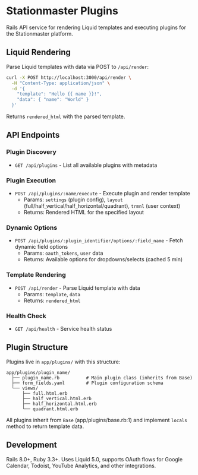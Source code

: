 # Stationmaster Plugins

Rails API service for rendering Liquid templates and executing plugins for the Stationmaster platform.

## Liquid Rendering

Parse Liquid templates with data via POST to `/api/render`:

```bash
curl -X POST http://localhost:3000/api/render \
  -H "Content-Type: application/json" \
  -d '{
    "template": "Hello {{ name }}!",
    "data": { "name": "World" }
  }'
```

Returns `rendered_html` with the parsed template.

## API Endpoints

### Plugin Discovery
- `GET /api/plugins` - List all available plugins with metadata

### Plugin Execution
- `POST /api/plugins/:name/execute` - Execute plugin and render template
  - Params: `settings` (plugin config), `layout` (full/half_vertical/half_horizontal/quadrant), `trmnl` (user context)
  - Returns: Rendered HTML for the specified layout

### Dynamic Options
- `POST /api/plugins/:plugin_identifier/options/:field_name` - Fetch dynamic field options
  - Params: `oauth_tokens`, `user` data
  - Returns: Available options for dropdowns/selects (cached 5 min)

### Template Rendering
- `POST /api/render` - Parse Liquid template with data
  - Params: `template`, `data`
  - Returns: `rendered_html`

### Health Check
- `GET /api/health` - Service health status

## Plugin Structure

Plugins live in `app/plugins/` with this structure:
```
app/plugins/plugin_name/
  ├── plugin_name.rb          # Main plugin class (inherits from Base)
  ├── form_fields.yaml        # Plugin configuration schema
  └── views/
      ├── full.html.erb
      ├── half_vertical.html.erb
      ├── half_horizontal.html.erb
      └── quadrant.html.erb
```

All plugins inherit from `Base` (app/plugins/base.rb:1) and implement `locals` method to return template data.

## Development

Rails 8.0+, Ruby 3.3+. Uses Liquid 5.0, supports OAuth flows for Google Calendar, Todoist, YouTube Analytics, and other integrations.
